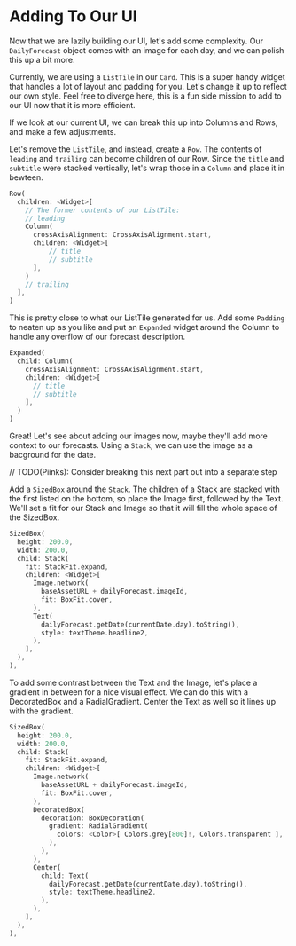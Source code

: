 # Adding To Our UI

Now that we are lazily building our UI, let's add some complexity. Our `DailyForecast` object comes with an image for each day, and we can polish this up a bit more.

Currently, we are using a `ListTile` in our `Card`. This is a super handy widget that handles a lot of layout and padding for you. Let's change it up to reflect our own style. Feel free to diverge here, this is a fun side mission to add to our UI now that it is more efficient.

If we look at our current UI, we can break this up into Columns and Rows, and make a few adjustments.

Let's remove the `ListTile`, and instead, create a `Row`. The contents of `leading` and `trailing` can become children of our Row. Since the `title` and `subtitle` were stacked vertically, let's wrap those in a `Column` and place it in bewteen.

```dart
Row( 
  children: <Widget>[
    // The former contents of our ListTile:
    // leading
    Column(
      crossAxisAlignment: CrossAxisAlignment.start,
      children: <Widget>[
          // title
          // subtitle
      ],
    )
    // trailing
  ],
)
```

This is pretty close to what our ListTile generated for us. Add some `Padding` to neaten up as you like and put an `Expanded` widget around the Column to handle any overflow of our forecast description.

```dart
Expanded(
  child: Column(
    crossAxisAlignment: CrossAxisAlignment.start,
    children: <Widget>[
      // title
      // subtitle
    ],
  )
)
```

Great! Let's see about adding our images now, maybe they'll add more context to our forecasts. Using a `Stack`, we can use the image as a bacground for the date.

// TODO(Piinks): Consider breaking this next part out into a separate step

Add a `SizedBox` around the `Stack`. The children of a Stack are stacked with the first listed on the bottom, so place the Image first, followed by the Text. We'll set a fit for our Stack and Image so that it will fill the whole space of the SizedBox.

```dart
SizedBox(
  height: 200.0,
  width: 200.0,
  child: Stack(
    fit: StackFit.expand,
    children: <Widget>[
      Image.network(
        baseAssetURL + dailyForecast.imageId,
        fit: BoxFit.cover,
      ),
      Text(
        dailyForecast.getDate(currentDate.day).toString(),
        style: textTheme.headline2,
      ),
    ],
  ),
),
```

To add some contrast between the Text and the Image, let's place a gradient in between for a nice visual effect. We can do this with a DecoratedBox and a RadialGradient. Center the Text as well so it lines up with the gradient.

```dart
SizedBox(
  height: 200.0,
  width: 200.0,
  child: Stack(
    fit: StackFit.expand,
    children: <Widget>[
      Image.network(
        baseAssetURL + dailyForecast.imageId,
        fit: BoxFit.cover,
      ),
      DecoratedBox(
        decoration: BoxDecoration(
          gradient: RadialGradient(
            colors: <Color>[ Colors.grey[800]!, Colors.transparent ],
          ),
        ),
      ),
      Center(
        child: Text(
          dailyForecast.getDate(currentDate.day).toString(),
          style: textTheme.headline2,
        ),
      ),
    ],
  ),
),
```


